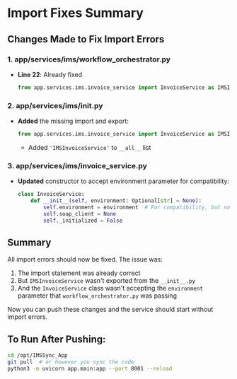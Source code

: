 # Import Fixes Summary

## Changes Made to Fix Import Errors

### 1. **app/services/ims/workflow_orchestrator.py**
- **Line 22**: Already fixed
  ```python
  from app.services.ims.invoice_service import InvoiceService as IMSInvoiceService
  ```

### 2. **app/services/ims/__init__.py**
- **Added** the missing import and export:
  ```python
  from app.services.ims.invoice_service import InvoiceService as IMSInvoiceService
  ```
  - Added `'IMSInvoiceService'` to `__all__` list

### 3. **app/services/ims/invoice_service.py**
- **Updated** constructor to accept environment parameter for compatibility:
  ```python
  class InvoiceService:
      def __init__(self, environment: Optional[str] = None):
          self.environment = environment  # For compatibility, but not used
          self.soap_client = None
          self._initialized = False
  ```

## Summary

All import errors should now be fixed. The issue was:
1. The import statement was already correct
2. But `IMSInvoiceService` wasn't exported from the `__init__.py` 
3. And the `InvoiceService` class wasn't accepting the `environment` parameter that `workflow_orchestrator.py` was passing

Now you can push these changes and the service should start without import errors.

## To Run After Pushing:
```bash
cd /opt/IMSSync_App
git pull  # or however you sync the code
python3 -m uvicorn app.main:app --port 8001 --reload
```